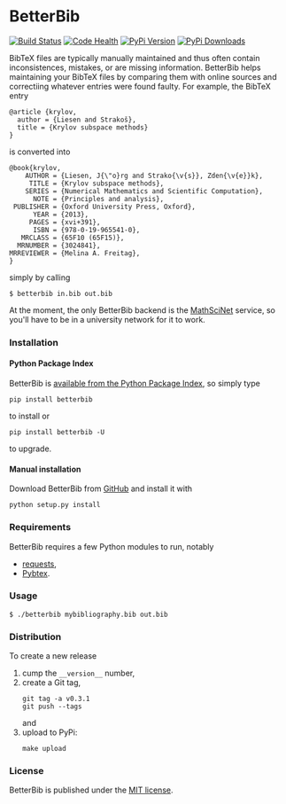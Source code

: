 # BetterBib

[![Build Status](https://travis-ci.org/nschloe/betterbib.svg?branch=master)](https://travis-ci.org/nschloe/betterbib)
[![Code Health](https://landscape.io/github/nschloe/betterbib/master/landscape.png)](https://landscape.io/github/nschloe/betterbib/master)
[![PyPi Version](https://img.shields.io/pypi/v/betterbib.svg)](https://pypi.python.org/pypi/betterbib)
[![PyPi Downloads](https://img.shields.io/pypi/dm/betterbib.svg)](https://pypi.python.org/pypi/betterbib)

BibTeX files are typically manually maintained and thus often contain
inconsistences, mistakes, or are missing information. BetterBib helps
maintaining your BibTeX files by comparing them with online sources and
correctiing whatever entries were found faulty. For example, the BibTeX entry
```
@article {krylov,
  author = {Liesen and Strakoš},
  title = {Krylov subspace methods}
}
```
is converted into
```
@book{krylov,
    AUTHOR = {Liesen, J{\"o}rg and Strako{\v{s}}, Zden{\v{e}}k},
     TITLE = {Krylov subspace methods},
    SERIES = {Numerical Mathematics and Scientific Computation},
      NOTE = {Principles and analysis},
 PUBLISHER = {Oxford University Press, Oxford},
      YEAR = {2013},
     PAGES = {xvi+391},
      ISBN = {978-0-19-965541-0},
   MRCLASS = {65F10 (65F15)},
  MRNUMBER = {3024841},
MRREVIEWER = {Melina A. Freitag},
}
```
simply by calling
```
$ betterbib in.bib out.bib
```

At the moment, the only BetterBib backend is the
[MathSciNet](http://www.ams.org/mathscinet/) service, so you'll have to be in a
university network for it to work.


### Installation

#### Python Package Index

BetterBib is [available from the Python Package
Index](https://pypi.python.org/pypi/betterbib/), so simply type
```
pip install betterbib
```
to install or
```
pip install betterbib -U
```
to upgrade.

#### Manual installation

Download BetterBib from [GitHub](https://github.com/nschloe/betterbib) and install it
with
```
python setup.py install
```

### Requirements

BetterBib requires a few Python modules to run, notably

* [requests](http://docs.python-requests.org/en/latest/),
* [Pybtex](http://pybtex.sourceforge.net/).


### Usage
```
$ ./betterbib mybibliography.bib out.bib
```

### Distribution
To create a new release

1. cump the `__version__` number,
2. create a Git tag,
    ```
    git tag -a v0.3.1
    git push --tags
    ```
    and
3. upload to PyPi:
    ```
    make upload
    ```

### License

BetterBib is published under the [MIT license](https://en.wikipedia.org/wiki/MIT_License).
